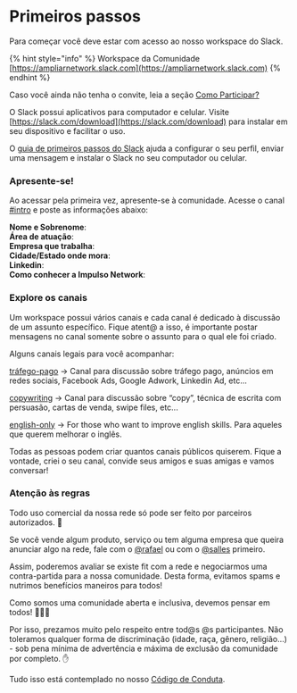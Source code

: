 # Primeiros passos

Para começar você deve estar com acesso ao nosso workspace do Slack.

{% hint style="info" %}
Workspace da Comunidade  
[https://ampliarnetwork.slack.com](https://ampliarnetwork.slack.com)
{% endhint %}

Caso você ainda não tenha o convite, leia a seção [Como Participar?](https://docs.ampliar.network/#como-participar)

O Slack possui aplicativos para computador e celular. Visite [https://slack.com/download](https://slack.com/download) para instalar em seu dispositivo e facilitar o uso.

O [guia de primeiros passos do Slack](https://app.slack.com/client/TU02JP9AA/learning-slack) ajuda a configurar  o seu perfil, enviar uma mensagem e instalar o Slack no seu computador ou celular.

### Apresente-se!

Ao acessar pela primeira vez, apresente-se à comunidade. Acesse o canal [\#intro](https://app.slack.com/client/TU02JP9AA/CU0AF00H5) e poste as informações abaixo:

**Nome e Sobrenome**:  
**Área de atuação**:  
**Empresa que trabalha**:  
**Cidade/Estado onde mora**:  
**Linkedin**:  
**Como conhecer a Impulso Network**:

### Explore os canais

Um workspace possui vários canais e cada canal é dedicado à discussão de um assunto específico. Fique atent@ a isso, é importante postar mensagens no canal somente sobre o assunto para o qual ele foi criado.

Alguns canais legais para você acompanhar:

[tráfego-pago](https://app.slack.com/client/TU02JP9AA/CU0A60UJK) → Canal para discussão sobre tráfego pago, anúncios em redes sociais, Facebook Ads, Google Adwork, Linkedin Ad, etc...

[copywriting](https://app.slack.com/client/TU02JP9AA/CTYEZ22KX) → Canal para discussão sobre “copy”, técnica de escrita com persuasão, cartas de venda, swipe files, etc...

[english-only](https://app.slack.com/client/TU02JP9AA/CTYDYP4TS) → For those who want to improve english skills. Para aqueles que querem melhorar o inglês.

Todas as pessoas podem criar quantos canais públicos quiserem. Fique a vontade, criei o seu canal, convide seus amigos e suas amigas e vamos conversar!

### Atenção às regras

Todo uso comercial da nossa rede só pode ser feito por parceiros autorizados. 🤙 

Se você vende algum produto, serviço ou tem alguma empresa que queira anunciar algo na rede, fale com o [@rafael](https://app.slack.com/client/TU02JP9AA/DU0JYEL0P) ou com o [@salles](https://app.slack.com/client/TU02JP9AA/DU02JUW3Y) primeiro.

Assim, poderemos avaliar se existe fit com a rede e negociarmos uma contra-partida para a nossa comunidade. Desta forma, evitamos spams e nutrimos benefícios maneiros para todos!

Como somos uma comunidade aberta e inclusiva, devemos pensar em todos! 👫👭👬

Por isso, prezamos muito pelo respeito entre tod@s @s participantes. Não toleramos qualquer forma de discriminação \(idade, raça, gênero, religião…\) - sob pena mínima de advertência e máxima de exclusão da comunidade por completo. ✋

Tudo isso está contemplado no nosso [Código de Conduta](https://docs.impulso.network/codigo-de-conduta).



